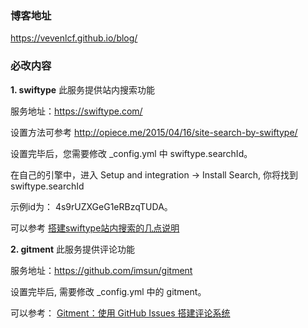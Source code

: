 ### 博客地址
https://vevenlcf.github.io/blog/

### 必改内容

**1. swiftype**  此服务提供站内搜索功能

服务地址：https://swiftype.com/

设置方法可参考 http://opiece.me/2015/04/16/site-search-by-swiftype/

设置完毕后，您需要修改 _config.yml 中 swiftype.searchId。

在自己的引擎中，进入 Setup and integration -> Install Search, 你将找到 swiftype.searchId 

示例id为： 4s9rUZXGeG1eRBzqTUDA。

  <script type="text/javascript">
    (function(w,d,t,u,n,s,e){w['SwiftypeObject']=n;w[n]=w[n]||function(){
    (w[n].q=w[n].q||[]).push(arguments);};s=d.createElement(t);
    e=d.getElementsByTagName(t)[0];s.async=1;s.src=u;e.parentNode.insertBefore(s,e);
    })(window,document,'script','//s.swiftypecdn.com/install/v2/st.js','_st');

    _st('install','4s9rUZXGeG1eRBzqTUDA','2.0.0');
  </script>
  
可以参考 [搭建swiftype站内搜索的几点说明](https://www.jianshu.com/p/f2df26584e87)

**2. gitment** 此服务提供评论功能

服务地址：https://github.com/imsun/gitment

设置完毕后, 需要修改 _config.yml 中的 gitment。

可以参考： [Gitment：使用 GitHub Issues 搭建评论系统](https://imsun.net/posts/gitment-introduction/)
